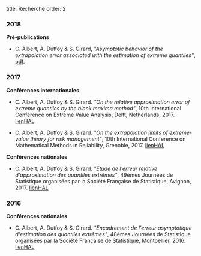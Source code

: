 title: Recherche
order: 2

### **2018**

**Pré-publications**

* C. Albert, A. Dutfoy & S. Girard, *"Asymptotic behavior of the extrapolation error associated with the estimation of extreme quantiles"*, [pdf](https://hal.inria.fr/hal-01692544).

### **2017**

**Conférences internationales**

* C. Albert, A. Dutfoy & S. Girard. *"On the relative approximation error of extreme quantiles by the block maxima method"*, 10th International Conference on Extreme Value Analysis, Delft, Netherlands, 2017. [lien](http://www.eva2017.nl/index.html)[HAL](https://hal.archives-ouvertes.fr/hal-01571047)

* C. Albert, A. Dutfoy & S. Girard. *"On the extrapolation limits of extreme-value theory for risk management"*, 10th International Conference on Mathematical Methods in Reliability, Grenoble, 2017. [lien](http://mmr2017.imag.fr/)[HAL](https://hal.archives-ouvertes.fr/hal-01571099)

**Conférences nationales**

* C. Albert, A. Dutfoy & S. Girard. *"Etude de l'erreur relative d'approximation des quantiles extrêmes"*, 49èmes Journées de Statistique organisées par la Société Française de Statistique, Avignon, 2017. [lien](http://jds2017.sfds.asso.fr/)[HAL](https://hal.archives-ouvertes.fr/hal-01533220)

### **2016**

**Conférences nationales**

* C. Albert, A. Dutfoy & S. Girard. *"Encadrement de l'erreur asymptotique d'estimation des quantiles extrêmes"*, 48èmes Journées de Statistique organisées par la Société Française de Statistique, Montpellier, 2016. [lien](http://jds2016.sfds.asso.fr/)[HAL](https://hal.archives-ouvertes.fr/hal-01326839)




